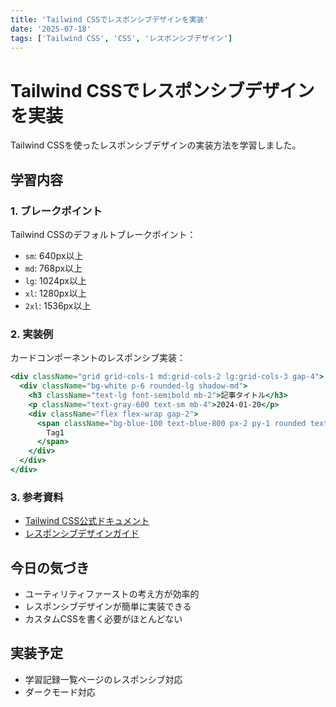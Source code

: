 ```yaml
---
title: 'Tailwind CSSでレスポンシブデザインを実装'
date: '2025-07-18'
tags: ['Tailwind CSS', 'CSS', 'レスポンシブデザイン']
---
```


# Tailwind CSSでレスポンシブデザインを実装

Tailwind CSSを使ったレスポンシブデザインの実装方法を学習しました。

## 学習内容

### 1. ブレークポイント
Tailwind CSSのデフォルトブレークポイント：

- `sm`: 640px以上
- `md`: 768px以上  
- `lg`: 1024px以上
- `xl`: 1280px以上
- `2xl`: 1536px以上

### 2. 実装例
カードコンポーネントのレスポンシブ実装：

```jsx
<div className="grid grid-cols-1 md:grid-cols-2 lg:grid-cols-3 gap-4">
  <div className="bg-white p-6 rounded-lg shadow-md">
    <h3 className="text-lg font-semibold mb-2">記事タイトル</h3>
    <p className="text-gray-600 text-sm mb-4">2024-01-20</p>
    <div className="flex flex-wrap gap-2">
      <span className="bg-blue-100 text-blue-800 px-2 py-1 rounded text-xs">
        Tag1
      </span>
    </div>
  </div>
</div>
```

### 3. 参考資料
- [Tailwind CSS公式ドキュメント](https://tailwindcss.com/docs)
- [レスポンシブデザインガイド](https://tailwindcss.com/docs/responsive-design)

## 今日の気づき
- ユーティリティファーストの考え方が効率的
- レスポンシブデザインが簡単に実装できる
- カスタムCSSを書く必要がほとんどない

## 実装予定
- 学習記録一覧ページのレスポンシブ対応
- ダークモード対応 